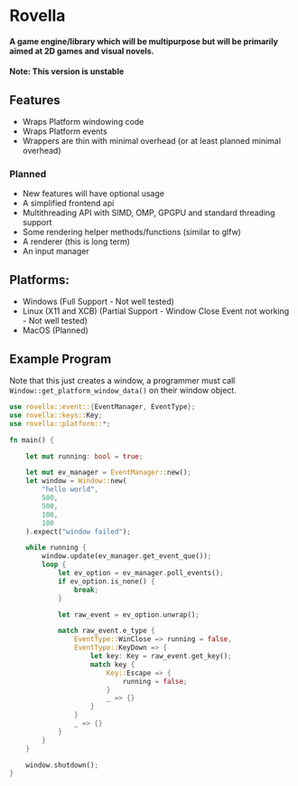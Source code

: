 # Rovella
#### A game engine/library which will be multipurpose but will be primarily aimed at 2D games and visual novels.
#### Note: This version is unstable

## Features

- Wraps Platform windowing code
- Wraps Platform events
- Wrappers are thin with minimal overhead (or at least planned minimal overhead)

### Planned

- New features will have optional usage
- A simplified frontend api 
- Multithreading API with SIMD, OMP, GPGPU and standard threading support
- Some rendering helper methods/functions (similar to glfw)
- A renderer (this is long term)
- An input manager

## Platforms:

- Windows (Full Support - Not well tested)
- Linux (X11 and XCB) (Partial Support - Window Close Event not working - Not well tested)
- MacOS (Planned)

## Example Program
Note that this just creates a window, a programmer must call `Window::get_platform_window_data()` on
their window object.
```rust
use rovella::event::{EventManager, EventType};
use rovella::keys::Key;
use rovella::platform::*;

fn main() {

    let mut running: bool = true;

    let mut ev_manager = EventManager::new();
    let window = Window::new(
        "hello world",
        500,
        500,
        100,
        100
    ).expect("window failed");

    while running {
        window.update(ev_manager.get_event_que());
        loop {
            let ev_option = ev_manager.poll_events();
            if ev_option.is_none() {
                break;
            }

            let raw_event = ev_option.unwrap();

            match raw_event.e_type {
                EventType::WinClose => running = false,
                EventType::KeyDown => {
                    let key: Key = raw_event.get_key();
                    match key {
                        Key::Escape => {
                            running = false;
                        }
                        _ => {}
                    }
                }
                _ => {}
            }
        }
    }

    window.shutdown();
}
```
